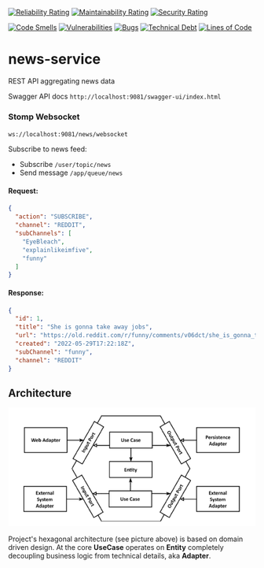 [![Reliability Rating](https://sonarcloud.io/api/project_badges/measure?project=Guguskis_TodoApp&metric=reliability_rating)](https://sonarcloud.io/summary/new_code?id=Guguskis_TodoApp)
[![Maintainability Rating](https://sonarcloud.io/api/project_badges/measure?project=Guguskis_TodoApp&metric=sqale_rating)](https://sonarcloud.io/summary/new_code?id=Guguskis_TodoApp)
[![Security Rating](https://sonarcloud.io/api/project_badges/measure?project=Guguskis_TodoApp&metric=security_rating)](https://sonarcloud.io/summary/new_code?id=Guguskis_TodoApp)

[![Code Smells](https://sonarcloud.io/api/project_badges/measure?project=Guguskis_TodoApp&metric=code_smells)](https://sonarcloud.io/summary/new_code?id=Guguskis_TodoApp)
[![Vulnerabilities](https://sonarcloud.io/api/project_badges/measure?project=Guguskis_TodoApp&metric=vulnerabilities)](https://sonarcloud.io/summary/new_code?id=Guguskis_TodoApp)
[![Bugs](https://sonarcloud.io/api/project_badges/measure?project=Guguskis_TodoApp&metric=bugs)](https://sonarcloud.io/summary/new_code?id=Guguskis_TodoApp)
[![Technical Debt](https://sonarcloud.io/api/project_badges/measure?project=Guguskis_TodoApp&metric=sqale_index)](https://sonarcloud.io/summary/new_code?id=Guguskis_TodoApp)
[![Lines of Code](https://sonarcloud.io/api/project_badges/measure?project=Guguskis_TodoApp&metric=ncloc)](https://sonarcloud.io/summary/new_code?id=Guguskis_TodoApp)

# news-service

REST API aggregating news data

Swagger API docs `http://localhost:9081/swagger-ui/index.html`

### Stomp Websocket

`ws://localhost:9081/news/websocket`

Subscribe to news feed:

* Subscribe `/user/topic/news`
* Send message `/app/queue/news`

#### Request:

```json
{
  "action": "SUBSCRIBE",
  "channel": "REDDIT",
  "subChannels": [
    "EyeBleach",
    "explainlikeimfive",
    "funny"
  ]
}
```

#### Response:

```json
{
  "id": 1,
  "title": "She is gonna take away jobs",
  "url": "https://old.reddit.com/r/funny/comments/v06dct/she_is_gonna_take_away_jobs/",
  "created": "2022-05-29T17:22:18Z",
  "subChannel": "funny",
  "channel": "REDDIT"
}
```

## Architecture

![Hexagonal architecture](resources/architecture.png)

Project's hexagonal architecture (see picture above) is based on domain driven design. At the core **UseCase** operates 
on **Entity** completely decoupling business logic from technical details, aka **Adapter**. 